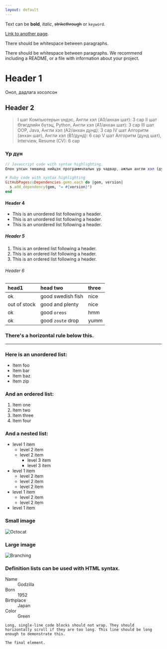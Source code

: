 ```yaml
---
layout: default
---
```


Text can be **bold**, _italic_, ~~strikethrough~~ or `keyword`.

[Link to another page](./another-page.html).

There should be whitespace between paragraphs.

There should be whitespace between paragraphs. We recommend including a README, or a file with information about your project.

# Header 1

Онол, дадлага хосолсон


## Header 2

> І шат
Компьютерын үндэс, Англи хэл (A0/анхан шат): 3 сар
> ІІ шат
Өгөгдлийн бүтэц, Python, Англи хэл (A1/анхан шат): 3 сар
> ІІІ шат
OOP, Java, Англи хэл (A2/анхан дунд): 3 сар
> ІV шат
Алгоритм (анхан шат), Англи хэл (B1/дунд): 6 сар
> V шат
Алгоритм (дунд шат), Interview, Resume (CV): 6 сар



### Үр дүн

```js
// Javascript code with syntax highlighting.
Олон улсын төвшинд нийцэх программчлалын ур чадвар, ажлын англи хэл (дунд шат), компьютер ашиглах ахисан төвшний мэдлэг чадвар

```

```ruby
# Ruby code with syntax highlighting
GitHubPages::Dependencies.gems.each do |gem, version|
  s.add_dependency(gem, "= #{version}")
end
```

#### Header 4

*   This is an unordered list following a header.
*   This is an unordered list following a header.
*   This is an unordered list following a header.

##### Header 5

1.  This is an ordered list following a header.
2.  This is an ordered list following a header.
3.  This is an ordered list following a header.

###### Header 6

| head1        | head two          | three |
|:-------------|:------------------|:------|
| ok           | good swedish fish | nice  |
| out of stock | good and plenty   | nice  |
| ok           | good `oreos`      | hmm   |
| ok           | good `zoute` drop | yumm  |

### There's a horizontal rule below this.

* * *

### Here is an unordered list:

*   Item foo
*   Item bar
*   Item baz
*   Item zip

### And an ordered list:

1.  Item one
1.  Item two
1.  Item three
1.  Item four

### And a nested list:

- level 1 item
  - level 2 item
  - level 2 item
    - level 3 item
    - level 3 item
- level 1 item
  - level 2 item
  - level 2 item
  - level 2 item
- level 1 item
  - level 2 item
  - level 2 item
- level 1 item

### Small image

![Octocat](https://github.githubassets.com/images/icons/emoji/octocat.png)

### Large image

![Branching](https://guides.github.com/activities/hello-world/branching.png)


### Definition lists can be used with HTML syntax.

<dl>
<dt>Name</dt>
<dd>Godzilla</dd>
<dt>Born</dt>
<dd>1952</dd>
<dt>Birthplace</dt>
<dd>Japan</dd>
<dt>Color</dt>
<dd>Green</dd>
</dl>

```
Long, single-line code blocks should not wrap. They should horizontally scroll if they are too long. This line should be long enough to demonstrate this.
```

```
The final element.
```
